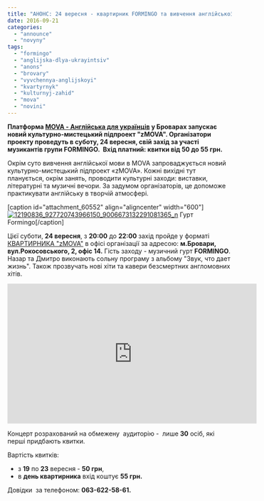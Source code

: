```yaml
---
title: "АНОНС: 24 вересня - квартирник FORMINGO та вивчення англійської з MOVA"
date: 2016-09-21
categories: 
  - "announce"
  - "novyny"
tags: 
  - "formingo"
  - "anglijska-dlya-ukrayintsiv"
  - "anons"
  - "brovary"
  - "vyvchennya-anglijskoyi"
  - "kvartyrnyk"
  - "kulturnyj-zahid"
  - "mova"
  - "novini"
---
```


**Платформа [MOVA - Англійська для українців](https://www.facebook.com/mova8/) у Броварах запускає новий культурно-мистецький підпроект "zMOVA". Організатори проекту проведуть в суботу, 24 вересня, свій захід за участі музикантів групи FORMINGO.  Вхід платний: квитки від 50 до 55 грн.**

Окрім суто вивчення англійської мови в MOVA запроваджується новий культурно-мистецький підпроект «zMOVA». Кожні вихідні тут планується, окрім занять, проводити культурні заходи: виставки, літературні та музичні вечори. За задумом організаторів, це допоможе практикувати англійську в творчій атмосфері.

\[caption id="attachment\_60552" align="aligncenter" width="600"\][![12190836_927720743966150_9006673132291081365_n](https://mpz.brovary.org/wp-content/uploads/2016/09/12190836_927720743966150_9006673132291081365_n.jpg)](https://mpz.brovary.org/wp-content/uploads/2016/09/12190836_927720743966150_9006673132291081365_n.jpg) Гурт Formingo\[/caption\]

Цієї суботи, **24 вересня**, з **20:00** до **22:00** захід пройде у форматі [КВАРТИРНИКА "zMOVA"](https://www.facebook.com/events/1630073857284337/) в офісі організації за адресою: **м.Бровари, вул.Рокосовського, 2, офіс 14.** Гість заходу - музичний гурт **FORMINGO**. Назар та Дмитро виконають сольну програму з альбому "Звук, что дает жизнь". Також прозвучать нові хіти та кавери безсмертних англомовних хітів.

<iframe src="https://www.youtube.com/embed/7WVU6gFx78s" width="560" height="315" frameborder="0" allowfullscreen="allowfullscreen"></iframe>

Концерт розрахований на обмежену  аудиторію -  лише **30** осіб, які перші придбають квитки.

Вартість квитків:

- з **19** по **23** вересня - **50 грн**,
- в **день квартирника** вхід коштує **55 грн.**

Довідки  за телефоном: **063-622-58-61.**
